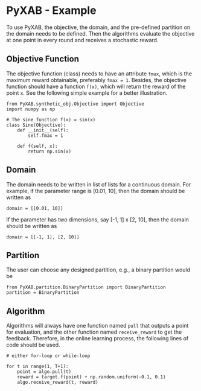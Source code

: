 # PyXAB - Example

To use PyXAB, the objective, the domain, and the pre-defined partition on the domain needs to be defined. Then the algorithms
evaluate the objective at one point in every round and receives a stochastic reward.



## Objective Function
The objective function (class) needs to have an attribute ```fmax```, which is the
maximum reward obtainable, preferably ```fmax = 1```. Besides, the objective function 
should have a function ```f(x)```, which will return the reward of the point ```x```.
See the following simple example for a better illustration.
```python3
from PyXAB.synthetic_obj.Objective import Objective
import numpy as np

# The sine function f(x) = sin(x)
class Sine(Objective):
    def __init__(self):
        self.fmax = 1

    def f(self, x):    
        return np.sin(x)
```

## Domain
The domain needs to be written in list of lists for a continuous domain. For example,
if the parameter range is [0.01, 10], then the domain should be written as
```python3
domain = [[0.01, 10]]
```
If the parameter has two dimensions, say [-1, 1] x [2, 10], then the domain should be written as

```python3
domain = [[-1, 1], [2, 10]]
```

## Partition
The user can choose any designed partition, e.g., a binary partition would be

```Python3
from PyXAB.partition.BinaryPartition import BinaryPartition
partition = BinaryPartition
```


## Algorithm

Algorithms will always have one function named ```pull``` that outputs a point for evaluation, and the other function 
named ```receive_reward``` to get the feedback. Therefore, in the online learning process, the following lines of code
should be used.

```python3
# either for-loop or while-loop

for t in range(1, T+1):
    point = algo.pull(t)
    reward = target.f(point) + np.random.uniform(-0.1, 0.1)
    algo.receive_reward(t, reward)
```


